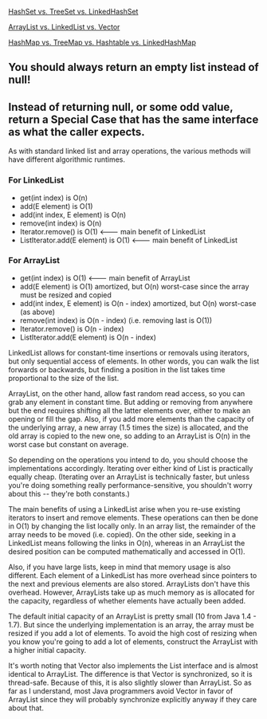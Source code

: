 [HashSet vs. TreeSet vs. LinkedHashSet](http://www.programcreek.com/2013/03/hashset-vs-treeset-vs-linkedhashset/)

[ArrayList vs. LinkedList vs. Vector](http://www.programcreek.com/2013/03/arraylist-vs-linkedlist-vs-vector/)

[HashMap vs. TreeMap vs. Hashtable vs. LinkedHashMap](http://www.programcreek.com/2013/03/hashmap-vs-treemap-vs-hashtable-vs-linkedhashmap/)

## You should always return an empty list instead of null!
## Instead of returning null, or some odd value, return a Special Case that has the same interface as what the caller expects.

As with standard linked list and array operations, the various methods will have different algorithmic runtimes.

### For LinkedList<E>

- get(int index) is O(n)
- add(E element) is O(1)
- add(int index, E element) is O(n)
- remove(int index) is O(n)
- Iterator.remove() is O(1) <--- main benefit of LinkedList<E>
- ListIterator.add(E element) is O(1) <--- main benefit of LinkedList<E>

### For ArrayList<E>

- get(int index) is O(1) <--- main benefit of ArrayList<E>
- add(E element) is O(1) amortized, but O(n) worst-case since the array must be resized and copied
- add(int index, E element) is O(n - index) amortized, but O(n) worst-case (as above)
- remove(int index) is O(n - index) (i.e. removing last is O(1))
- Iterator.remove() is O(n - index)
- ListIterator.add(E element) is O(n - index)

LinkedList<E> allows for constant-time insertions or removals using iterators, but only sequential access of elements. In other words, you can walk the list forwards or backwards, but finding a position in the list takes time proportional to the size of the list.

ArrayList<E>, on the other hand, allow fast random read access, so you can grab any element in constant time. But adding or removing from anywhere but the end requires shifting all the latter elements over, either to make an opening or fill the gap. Also, if you add more elements than the capacity of the underlying array, a new array (1.5 times the size) is allocated, and the old array is copied to the new one, so adding to an ArrayList is O(n) in the worst case but constant on average.

So depending on the operations you intend to do, you should choose the implementations accordingly. Iterating over either kind of List is practically equally cheap. (Iterating over an ArrayList is technically faster, but unless you're doing something really performance-sensitive, you shouldn't worry about this -- they're both constants.)

The main benefits of using a LinkedList arise when you re-use existing iterators to insert and remove elements. These operations can then be done in O(1) by changing the list locally only. In an array list, the remainder of the array needs to be moved (i.e. copied). On the other side, seeking in a LinkedList means following the links in O(n), whereas in an ArrayList the desired position can be computed mathematically and accessed in O(1).

Also, if you have large lists, keep in mind that memory usage is also different. Each element of a LinkedList has more overhead since pointers to the next and previous elements are also stored. ArrayLists don't have this overhead. However, ArrayLists take up as much memory as is allocated for the capacity, regardless of whether elements have actually been added.

The default initial capacity of an ArrayList is pretty small (10 from Java 1.4 - 1.7). But since the underlying implementation is an array, the array must be resized if you add a lot of elements. To avoid the high cost of resizing when you know you're going to add a lot of elements, construct the ArrayList with a higher initial capacity.

It's worth noting that Vector also implements the List interface and is almost identical to ArrayList. The difference is that Vector is synchronized, so it is thread-safe. Because of this, it is also slightly slower than ArrayList. So as far as I understand, most Java programmers avoid Vector in favor of ArrayList since they will probably synchronize explicitly anyway if they care about that.